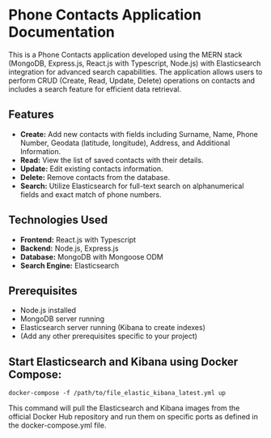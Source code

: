 # Phone Contacts Application Documentation

This is a Phone Contacts application developed using the MERN stack (MongoDB, Express.js, React.js with Typescript, Node.js) with Elasticsearch integration for advanced search capabilities. The application allows users to perform CRUD (Create, Read, Update, Delete) operations on contacts and includes a search feature for efficient data retrieval.

## Features

- **Create:** Add new contacts with fields including Surname, Name, Phone Number, Geodata (latitude, longitude), Address, and Additional Information.
- **Read:** View the list of saved contacts with their details.
- **Update:** Edit existing contacts information.
- **Delete:** Remove contacts from the database.
- **Search:** Utilize Elasticsearch for full-text search on alphanumerical fields and exact match of phone numbers.

## Technologies Used

- **Frontend:** React.js with Typescript
- **Backend:** Node.js, Express.js
- **Database:** MongoDB with Mongoose ODM
- **Search Engine:** Elasticsearch

## Prerequisites

- Node.js installed
- MongoDB server running
- Elasticsearch server running (Kibana to create indexes)
- (Add any other prerequisites specific to your project)

## Start Elasticsearch and Kibana using Docker Compose:

```
docker-compose -f /path/to/file_elastic_kibana_latest.yml up
```

This command will pull the Elasticsearch and Kibana images from the official Docker Hub repository and run them on specific ports as defined in the docker-compose.yml file.
